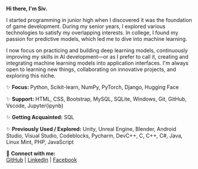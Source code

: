 __Hi there, I'm Siv.__

I started programming in junior high when I discovered it was the foundation of game development. During my senior years, I explored various technologies to satisfy my overlapping interests. In college, I found my passion for predictive models, which led me to dive into machine learning.

I now focus on practicing and building deep learning models, continuously improving my skills in AI development—or as I prefer to call it, creating and integrating machine learning models into application interfaces. I'm always open to learning new things, collaborating on innovative projects, and exploring this niche.

✨ __Focus:__ Python, Scikit-learn, NumPy, PyTorch, Django, Hugging Face


 ✨ __Support:__ HTML, CSS,  Bootstrap, MySQL, SQLite, Windows, Git, GitHub, Vscode, Jupyter(ipynb)

✨ __Getting Acquainted:__ SQL

✨ __Previously Used / Explored:__  Unity, Unreal Engine, Blender, Android Studio, Visual Studio, Codeblocks, Pycharm, DevC++, C, C++, C#, Java, Linux Mint, PHP, JavaScript

📌 __Connect with me:__    
[GitHub](https://github.com/padrigon-lynbert) | [LinkedIn](https://www.linkedin.com/in/lynbert-padrigon/) | [Facebook](https://www.facebook.com/siv.padrigon.fb/)
